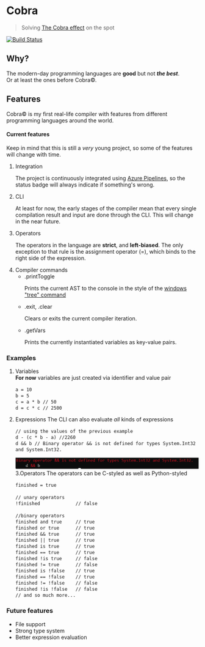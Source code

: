 ﻿# Cobra

> Solving [The Cobra effect](https://en.wikipedia.org/wiki/Cobra_effect) on the spot

[![Build Status](https://petarangelov15-gmail.visualstudio.com/Cobra/_apis/build/status/Shannarra.Cobra?branchName=master)](https://petarangelov15-gmail.visualstudio.com/Cobra/_build/latest?definitionId=1&branchName=master)

## Why?
The modern-day programming languages are __good__ but not __*the best*__.  
Or at least the ones before Cobra&copy;.

## Features
Cobra&copy; is my first real-life compiler with features from different programming languages around the world.

#### Current features
Keep in mind that this is still a _very_ young project, so some of the features will change with time.
<ol style="list-sty">
    <li>
        Integration  
        <p>The project is continuously integrated using <a href="">Azure Pipelines</a>, so the status badge will always indicate if something's wrong.</p>
    </li>
    <li>
        CLI
        <p>At least for now, the early stages of the compiler mean that every single compilation result and input are done through the CLI. This will change in the near future.</p>
    </li>
    <li>
        Operators
        <p>The operators in the language are <strong>strict</strong>, and <strong>left-biased</strong>. The only exception to that rule is the assignment operator (=), which binds to the right side of the expression.</p>
    </li>
    <li>
        Compiler commands
        <ul>
            <li>.printToggle
               <p>Prints the current AST to the console in the style of the <a href="https://docs.microsoft.com/en-us/windows-server/administration/windows-commands/tree">windows "tree" command</a></p>
            </li>
            <li> .exit, .clear
                <p>Clears or exits the current compiler iteration.</p>
            </li>
            <li> .getVars
                <p>Prints the currently instantiated variables as key-value pairs.</p>
            </li>
        </ul>
    </li>
</ol>

### Examples
1. Variables  
   __For now__ variables are just created via identifier and value pair
    ```
    a = 10
    b = 5
    c = a * b // 50
    d = c * c // 2500
    ```
2. Expressions
    The CLI can also evaluate _all_ kinds of expressions
    ```
    // using the values of the previous example
    d - (c * b - a) //2260
    d && b // Binary operator && is not defined for types System.Int32 and System.Int32.
    ```
    ![Bin](https://github.com/Shannarra/Cobra/blob/master/docs/bin_operator_error.png?raw=true)  
3.Operators
    The operators can be C-styled as well as Python-styled 
    ``` 
    finished = true
    
    // unary operators
    !finished             // false
    
    //binary operators
    finished and true     // true
    finished or true      // true
    finished && true      // true
    finished || true      // true
    finished is true      // true
    finished == true      // true
    finished !is true     // false
    finished != true      // false
    finished is !false    // true
    finished == !false    // true
    finished != !false    // false
    finished !is !false   // false
    // and so much more...
    ```

### Future features
- File support
- Strong type system
- Better expression evaluation